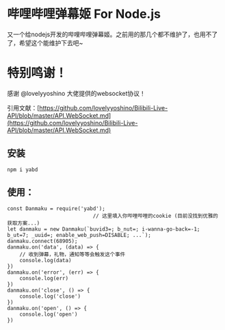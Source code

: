 # 哔哩哔哩弹幕姬 For Node.js
又一个给nodejs开发的哔哩哔哩弹幕姬。之前用的那几个都不维护了，也用不了了，希望这个能维护下去吧~

# 特别鸣谢！
感谢 @lovelyyoshino 大佬提供的websocket协议！

引用文献：[https://github.com/lovelyyoshino/Bilibili-Live-API/blob/master/API.WebSocket.md](https://github.com/lovelyyoshino/Bilibili-Live-API/blob/master/API.WebSocket.md)

## 安装
```
npm i yabd
```

## 使用：
```
const Danmaku = require('yabd');
                            // 这里填入你哔哩哔哩的cookie (目前没找到优雅的获取方案...)
let danmaku = new Danmaku(`buvid3=; b_nut=; i-wanna-go-back=-1; b_ut=7; _uuid=; enable_web_push=DISABLE; ...`);
danmaku.connect(68905);
danmaku.on('data', (data) => {
    // 收到弹幕，礼物，通知等等会触发这个事件
    console.log(data)
})
danmaku.on('error', (err) => {
    console.log(err)
})
danmaku.on('close', () => {
    console.log('close')
})
danmaku.on('open', () => {
    console.log('open')
})
```